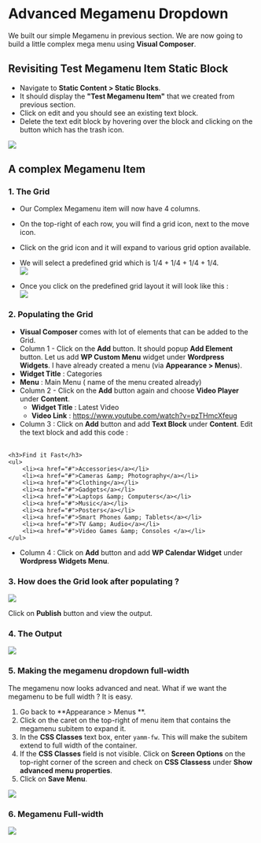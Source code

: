 # Advanced Megamenu Dropdown

We built our simple Megamenu in previous section. We are now going to build a little complex mega menu using **Visual Composer**.

## Revisiting Test Megamenu Item Static Block

* Navigate to **Static Content > Static Blocks**.
* It should display the **"Test Megamenu Item"** that we created from previous section.
* Click on edit and you should see an existing text block.
* Delete the text edit block by hovering over the block and clicking on the button which has the trash icon.

![](http://transvelo.github.io/mediacenter/docs/assets/images/edit-test-megamenu-item.png)

## A complex Megamenu Item

### 1. The Grid

* Our Complex Megamenu item will now have 4 columns.
* On the top-right of each row, you will find a grid icon, next to the move icon.
* Click on the grid icon and it will expand to various grid option available.
* We will select a predefined grid which is 1/4 + 1/4 + 1/4 + 1/4. <br/>![](http://transvelo.github.io/mediacenter/docs/assets/images/vc-four-column-grid.png)

* Once you click on the predefined grid layout it will look like this :<br/>![](http://transvelo.github.io/mediacenter/docs/assets/images/vc-four-col-grid-on-selection.png)


### 2. Populating the Grid

* **Visual Composer** comes with lot of elements that can be added to the Grid.
* Column 1 - Click on the **Add** button. It should popup **Add Element** button. Let us add **WP Custom Menu** widget under **Wordpress Widgets**. I have already created a menu (via **Appearance > Menus**).
 * **Widget Title** : Categories
 * **Menu** : Main Menu ( name of the menu created already)
* Column 2 - Click on the **Add** button again and choose **Video Player** under **Content**.
  * **Widget Title** : Latest Video
  * **Video Link** : https://www.youtube.com/watch?v=pzTHmcXfeug
* Column 3 : Click on **Add** button and add **Text Block** under **Content**. Edit the text block and add this code :<br/><br/>
```
<h3>Find it Fast</h3>
<ul>
	<li><a href="#">Accessories</a></li>
	<li><a href="#">Cameras &amp; Photography</a></li>
	<li><a href="#">Clothing</a></li>
	<li><a href="#">Gadgets</a></li>
	<li><a href="#">Laptops &amp; Computers</a></li>
	<li><a href="#">Music</a></li>
	<li><a href="#">Posters</a></li>
	<li><a href="#">Smart Phones &amp; Tablets</a></li>
	<li><a href="#">TV &amp; Audio</a></li>
	<li><a href="#">Video Games &amp; Consoles </a></li>
</ul>
```
* Column 4 : Click on **Add** button and add **WP Calendar Widget** under **Wordpress Widgets Menu**.

### 3. How does the Grid look after populating ?

![](http://transvelo.github.io/mediacenter/docs/assets/images/vc-megamenu-backend-editor.png)

Click on **Publish** button and view the output.

### 4. The Output

![](http://transvelo.github.io/mediacenter/docs/assets/images/vc-megamenu-advanced.png)

### 5. Making the megamenu dropdown full-width

The megamenu now looks advanced and neat. What if we want the megamenu to be full width ? It is easy.

1. Go back to **Appearance > Menus **.
2. Click on the caret on the top-right of menu item that contains the megamenu subitem to expand it.
3. In the **CSS Classes** text box, enter `yamm-fw`. This will make the subitem extend to full width of the container.
4. If the **CSS Classes** field is not visible. Click on **Screen Options** on the top-right corner of the screen and check on **CSS Classess** under **Show advanced menu properties**.
4. Click on **Save Menu**.

![](http://transvelo.github.io/mediacenter/docs/assets/images/yamm-fw.png)

### 6. Megamenu Full-width

![](http://transvelo.github.io/mediacenter/docs/assets/images/yamm-fw-output.png)
